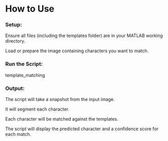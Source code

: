 # How to Use
### Setup:

Ensure all files (including the templates folder) are in your MATLAB working directory.

Load or prepare the image containing characters you want to match.

### Run the Script:

template_matching

### Output:

The script will take a snapshot from the input image.

It will segment each character.

Each character will be matched against the templates.

The script will display the predicted character and a confidence score for each match.
